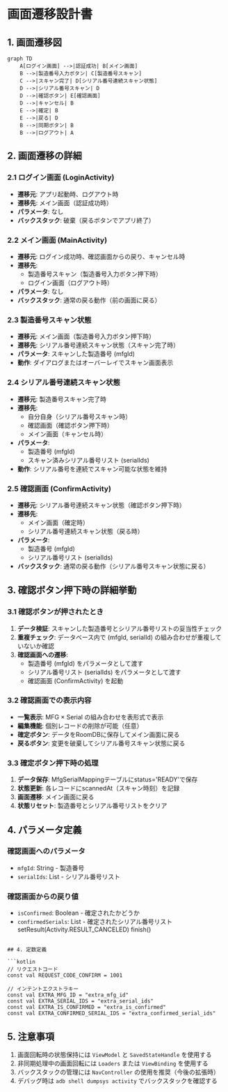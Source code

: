 # 画面遷移設計書

## 1. 画面遷移図

```mermaid
graph TD
    A[ログイン画面] -->|認証成功| B[メイン画面]
    B -->|製造番号入力ボタン| C[製造番号スキャン]
    C -->|スキャン完了| D[シリアル番号連続スキャン状態]
    D -->|シリアル番号スキャン| D
    D -->|確認ボタン| E[確認画面]
    D -->|キャンセル| B
    E -->|確定| B
    E -->|戻る| D
    B -->|同期ボタン| B
    B -->|ログアウト| A
```

## 2. 画面遷移の詳細

### 2.1 ログイン画面 (LoginActivity)
- **遷移元**: アプリ起動時、ログアウト時
- **遷移先**: メイン画面（認証成功時）
- **パラメータ**: なし
- **バックスタック**: 破棄（戻るボタンでアプリ終了）

### 2.2 メイン画面 (MainActivity)
- **遷移元**: ログイン成功時、確認画面からの戻り、キャンセル時
- **遷移先**: 
  - 製造番号スキャン（製造番号入力ボタン押下時）
  - ログイン画面（ログアウト時）
- **パラメータ**: なし
- **バックスタック**: 通常の戻る動作（前の画面に戻る）

### 2.3 製造番号スキャン状態
- **遷移元**: メイン画面（製造番号入力ボタン押下時）
- **遷移先**: シリアル番号連続スキャン状態（スキャン完了時）
- **パラメータ**: スキャンした製造番号 (mfgId)
- **動作**: ダイアログまたはオーバーレイでスキャン画面表示

### 2.4 シリアル番号連続スキャン状態
- **遷移元**: 製造番号スキャン完了時
- **遷移先**: 
  - 自分自身（シリアル番号スキャン時）
  - 確認画面（確認ボタン押下時）
  - メイン画面（キャンセル時）
- **パラメータ**: 
  - 製造番号 (mfgId)
  - スキャン済みシリアル番号リスト (serialIds)
- **動作**: シリアル番号を連続でスキャン可能な状態を維持

### 2.5 確認画面 (ConfirmActivity)
- **遷移元**: シリアル番号連続スキャン状態（確認ボタン押下時）
- **遷移先**: 
  - メイン画面（確定時）
  - シリアル番号連続スキャン状態（戻る時）
- **パラメータ**: 
  - 製造番号 (mfgId)
  - シリアル番号リスト (serialIds)
- **バックスタック**: 通常の戻る動作（シリアル番号スキャン状態に戻る）

## 3. 確認ボタン押下時の詳細挙動

### 3.1 確認ボタンが押されたとき
1. **データ検証**: スキャンした製造番号とシリアル番号リストの妥当性チェック
2. **重複チェック**: データベース内で (mfgId, serialId) の組み合わせが重複していないか確認
3. **確認画面への遷移**: 
   - 製造番号 (mfgId) をパラメータとして渡す
   - シリアル番号リスト (serialIds) をパラメータとして渡す
   - 確認画面 (ConfirmActivity) を起動

### 3.2 確認画面での表示内容
- **一覧表示**: MFG × Serial の組み合わせを表形式で表示
- **編集機能**: 個別レコードの削除が可能（任意）
- **確定ボタン**: データをRoomDBに保存してメイン画面に戻る
- **戻るボタン**: 変更を破棄してシリアル番号スキャン状態に戻る

### 3.3 確定ボタン押下時の処理
1. **データ保存**: MfgSerialMappingテーブルにstatus='READY'で保存
2. **状態更新**: 各レコードにscannedAt（スキャン時刻）を記録
3. **画面遷移**: メイン画面に戻る
4. **状態リセット**: 製造番号とシリアル番号リストをクリア

## 4. パラメータ定義

### 確認画面へのパラメータ
- `mfgId`: String - 製造番号
- `serialIds`: List<String> - シリアル番号リスト

### 確認画面からの戻り値
- `isConfirmed`: Boolean - 確定されたかどうか
- `confirmedSerials`: List<String> - 確定されたシリアル番号リスト
setResult(Activity.RESULT_CANCELED)
finish()
```

## 4. 定数定義

```kotlin
// リクエストコード
const val REQUEST_CODE_CONFIRM = 1001

// インテントエクストラキー
const val EXTRA_MFG_ID = "extra_mfg_id"
const val EXTRA_SERIAL_IDS = "extra_serial_ids"
const val EXTRA_IS_CONFIRMED = "extra_is_confirmed"
const val EXTRA_CONFIRMED_SERIAL_IDS = "extra_confirmed_serial_ids"
```

## 5. 注意事項

1. 画面回転時の状態保持には `ViewModel` と `SavedStateHandle` を使用する
2. 非同期処理中の画面回転には `Loaders` または `ViewBinding` を使用する
3. バックスタックの管理には `NavController` の使用を推奨（今後の拡張時）
4. デバッグ時は `adb shell dumpsys activity` でバックスタックを確認する
